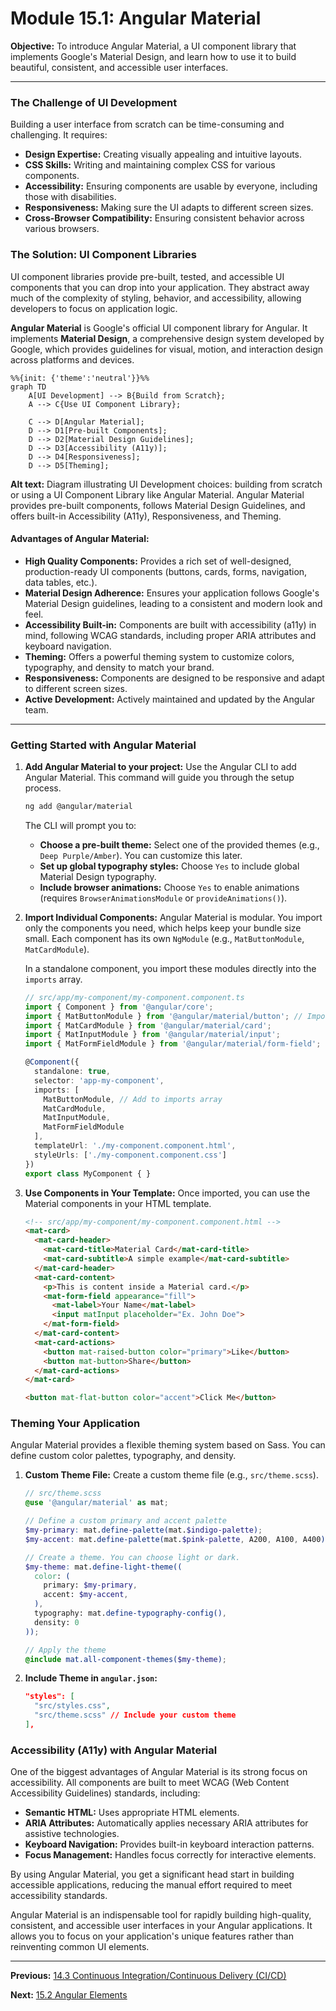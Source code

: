 # Module 15.1: Angular Material

**Objective:** To introduce Angular Material, a UI component library that implements Google's Material Design, and learn how to use it to build beautiful, consistent, and accessible user interfaces.

---

### The Challenge of UI Development

Building a user interface from scratch can be time-consuming and challenging. It requires:

*   **Design Expertise:** Creating visually appealing and intuitive layouts.
*   **CSS Skills:** Writing and maintaining complex CSS for various components.
*   **Accessibility:** Ensuring components are usable by everyone, including those with disabilities.
*   **Responsiveness:** Making sure the UI adapts to different screen sizes.
*   **Cross-Browser Compatibility:** Ensuring consistent behavior across various browsers.

### The Solution: UI Component Libraries

UI component libraries provide pre-built, tested, and accessible UI components that you can drop into your application. They abstract away much of the complexity of styling, behavior, and accessibility, allowing developers to focus on application logic.

**Angular Material** is Google's official UI component library for Angular. It implements **Material Design**, a comprehensive design system developed by Google, which provides guidelines for visual, motion, and interaction design across platforms and devices.

```mermaid
%%{init: {'theme':'neutral'}}%%
graph TD
    A[UI Development] --> B{Build from Scratch};
    A --> C{Use UI Component Library};

    C --> D[Angular Material];
    D --> D1[Pre-built Components];
    D --> D2[Material Design Guidelines];
    D --> D3[Accessibility (A11y)];
    D --> D4[Responsiveness];
    D --> D5[Theming];
```
**Alt text:** Diagram illustrating UI Development choices: building from scratch or using a UI Component Library like Angular Material. Angular Material provides pre-built components, follows Material Design Guidelines, and offers built-in Accessibility (A11y), Responsiveness, and Theming.

#### Advantages of Angular Material:

*   **High Quality Components:** Provides a rich set of well-designed, production-ready UI components (buttons, cards, forms, navigation, data tables, etc.).
*   **Material Design Adherence:** Ensures your application follows Google's Material Design guidelines, leading to a consistent and modern look and feel.
*   **Accessibility Built-in:** Components are built with accessibility (a11y) in mind, following WCAG standards, including proper ARIA attributes and keyboard navigation.
*   **Theming:** Offers a powerful theming system to customize colors, typography, and density to match your brand.
*   **Responsiveness:** Components are designed to be responsive and adapt to different screen sizes.
*   **Active Development:** Actively maintained and updated by the Angular team.

--- 

### Getting Started with Angular Material

1.  **Add Angular Material to your project:**
    Use the Angular CLI to add Angular Material. This command will guide you through the setup process.

    ```bash
    ng add @angular/material
    ```

    The CLI will prompt you to:
    *   **Choose a pre-built theme:** Select one of the provided themes (e.g., `Deep Purple/Amber`). You can customize this later.
    *   **Set up global typography styles:** Choose `Yes` to include global Material Design typography.
    *   **Include browser animations:** Choose `Yes` to enable animations (requires `BrowserAnimationsModule` or `provideAnimations()`).

2.  **Import Individual Components:**
    Angular Material is modular. You import only the components you need, which helps keep your bundle size small. Each component has its own `NgModule` (e.g., `MatButtonModule`, `MatCardModule`).

    In a standalone component, you import these modules directly into the `imports` array.

    ```typescript
    // src/app/my-component/my-component.component.ts
    import { Component } from '@angular/core';
    import { MatButtonModule } from '@angular/material/button'; // Import specific component module
    import { MatCardModule } from '@angular/material/card';
    import { MatInputModule } from '@angular/material/input';
    import { MatFormFieldModule } from '@angular/material/form-field';

    @Component({
      standalone: true,
      selector: 'app-my-component',
      imports: [
        MatButtonModule, // Add to imports array
        MatCardModule,
        MatInputModule,
        MatFormFieldModule
      ],
      templateUrl: './my-component.component.html',
      styleUrls: ['./my-component.component.css']
    })
    export class MyComponent { }
    ```

3.  **Use Components in Your Template:**
    Once imported, you can use the Material components in your HTML template.

    ```html
    <!-- src/app/my-component/my-component.component.html -->
    <mat-card>
      <mat-card-header>
        <mat-card-title>Material Card</mat-card-title>
        <mat-card-subtitle>A simple example</mat-card-subtitle>
      </mat-card-header>
      <mat-card-content>
        <p>This is content inside a Material card.</p>
        <mat-form-field appearance="fill">
          <mat-label>Your Name</mat-label>
          <input matInput placeholder="Ex. John Doe">
        </mat-form-field>
      </mat-card-content>
      <mat-card-actions>
        <button mat-raised-button color="primary">Like</button>
        <button mat-button>Share</button>
      </mat-card-actions>
    </mat-card>

    <button mat-flat-button color="accent">Click Me</button>
    ```

### Theming Your Application

Angular Material provides a flexible theming system based on Sass. You can define custom color palettes, typography, and density.

1.  **Custom Theme File:** Create a custom theme file (e.g., `src/theme.scss`).

    ```scss
    // src/theme.scss
    @use '@angular/material' as mat;

    // Define a custom primary and accent palette
    $my-primary: mat.define-palette(mat.$indigo-palette);
    $my-accent: mat.define-palette(mat.$pink-palette, A200, A100, A400);

    // Create a theme. You can choose light or dark.
    $my-theme: mat.define-light-theme((
      color: (
        primary: $my-primary,
        accent: $my-accent,
      ),
      typography: mat.define-typography-config(),
      density: 0
    ));

    // Apply the theme
    @include mat.all-component-themes($my-theme);
    ```

2.  **Include Theme in `angular.json`:**

    ```json
    "styles": [
      "src/styles.css",
      "src/theme.scss" // Include your custom theme
    ],
    ```

### Accessibility (A11y) with Angular Material

One of the biggest advantages of Angular Material is its strong focus on accessibility. All components are built to meet WCAG (Web Content Accessibility Guidelines) standards, including:

*   **Semantic HTML:** Uses appropriate HTML elements.
*   **ARIA Attributes:** Automatically applies necessary ARIA attributes for assistive technologies.
*   **Keyboard Navigation:** Provides built-in keyboard interaction patterns.
*   **Focus Management:** Handles focus correctly for interactive elements.

By using Angular Material, you get a significant head start in building accessible applications, reducing the manual effort required to meet accessibility standards.

Angular Material is an indispensable tool for rapidly building high-quality, consistent, and accessible user interfaces in your Angular applications. It allows you to focus on your application's unique features rather than reinventing common UI elements.

---

**Previous:** [14.3 Continuous Integration/Continuous Delivery (CI/CD)](../14-build-and-deployment/14.3-ci-cd.md)

**Next:** [15.2 Angular Elements](./15.2-angular-elements.md)
